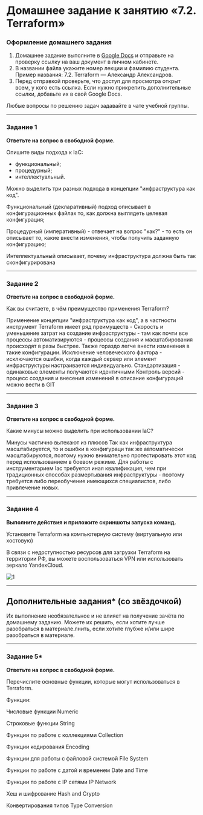# Домашнее задание к занятию «7.2. Terraform»


### Оформление домашнего задания

1. Домашнее задание выполните в [Google Docs](https://docs.google.com/) и отправьте на проверку ссылку на ваш документ в личном кабинете.  
1. В названии файла укажите номер лекции и фамилию студента. Пример названия: 7.2. Terraform — Александр Александров.
1. Перед отправкой проверьте, что доступ для просмотра открыт всем, у кого есть ссылка. Если нужно прикрепить дополнительные ссылки, добавьте их в свой Google Docs.

Любые вопросы по решению задач задавайте в чате учебной группы.

---

### Задание 1

**Ответьте на вопрос в свободной форме.**

Опишите виды подхода к IaC:

 * функциональный;
 * процедурный;
 * интеллектуальный.

Можно выделить три разных подхода в концепции "инфраструктура как код". 

Функциональный (декларативный) подход описывает в конфигурационных файлах то, как должна выглядеть целевая конфигурация;

Процедурный (императивный) - отвечает на вопрос "как?" - то есть он описывает то, какие внести изменения, чтобы получить заданную конфигурацию; 

Интеллектуальный описывает, почему инфраструктура должна быть так сконфигурирована


---

### Задание 2

**Ответьте на вопрос в свободной форме.**

Как вы считаете, в чём преимущество применения Terraform?

Применение концепции "инфраструктура как код", а в частности инструмент Terraform имеет ряд преимуществ - 
Скорость и уменьшение затрат на создание инфраструктуры - там как почти все процессы автоматизируются - процессы создания и масштабирования происходят в разы быстрее. Также гораздо легче внести изменения в такие конфигурации.
Исключение человеческого фактора - исключаются ошибки, когда каждый сервер или элемент инфраструктуры настраивается индивидуально.
Стандартизация - одинаковые элементы получаются идентичными
Контроль версий - процесс создания и внесения изменений в описание конфигураций можно вести в GIT 
 
---

### Задание 3

**Ответьте на вопрос в свободной форме.**

Какие минусы можно выделить при использовании IaC?

Минусы частично вытекают из плюсов 
Так как инфраструктура масштабируется, то и ошибки в конфигураци так же автоматически масштабируются, поэтому нужно внимательно протестировать этот код перед использованием в боевом режиме.
Для работы с инструментарием Iac требуется иная квалификация, чем при традиционных способах размертывания инфраструктуры - поэтому требуется либо переобучение имеющихся специалистов, либо привлечение новых.

---

### Задание 4


**Выполните действия и приложите скриншоты запуска команд.**

Установите Terraform на компьютерную систему (виртуальную или хостовую)

В связи с недоступностью ресурсов для загрузки Terraform на территории РФ, вы можете  воспользоваться VPN или использовать зеркало YandexCloud.   

![1](https://user-images.githubusercontent.com/122460278/217055755-59513676-ebfa-450a-8ed3-a4b5b738d480.png)


---

## Дополнительные задания* (со звёздочкой)

Их выполнение необязательное и не влияет на получение зачёта по домашнему заданию. Можете их решить, если хотите лучше разобраться в материале.лнить, если хотите глубже и/или шире разобраться в материале.

---

### Задание 5*

**Ответьте на вопрос в свободной форме.**

Перечислите основные функции, которые могут использоваться в Terraform. 

Функции:

Числовые функции Numeric

Строковые функции String

Функции по работе с коллекциями Collection

Функции кодирования Encoding

Функции для работы с файловой системой File System

Функции по работе с датой и временем Date and Time

Функции по работе с IP сетями IP Network

Хеш и шифрование Hash and Crypto

Конвертирования типов Type Conversion





